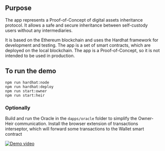 ## Purpose

The app represents a Proof-of-Concept of digital assets inheritance protocol. It allows a safe and secure inheritance between self-custody users without any intermediaries.

It is based on the Ethereum blockchain and uses the Hardhat framework for development and testing. The app is a set of smart contracts, which are deployed on the local blockchain. The app is a Proof-of-Concept, so it is not intended to be used in production.  

## To run the demo

```
npm run hardhat:node
npm run hardhat:deploy
npm run start:owner
npm run start:heir
```
### Optionally
Build and run the Oracle in the ```dapps/oracle``` folder to simplify the Owner-Heir communication.
Install the browser extension of transactions interseptor, which will forward some transactions to the Wallet smart contract

[![Demo video]({https://drive.google.com/file/d/16tmX7_LC3SSOCacQ0AE1FQA_PZpm3OWp/view?usp=sharing})]({video-url} "Link Title")
